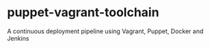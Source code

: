 # puppet-vagrant-toolchain
A continuous deployment pipeline using Vagrant, Puppet, Docker and Jenkins
